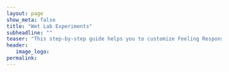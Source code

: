 ```yaml
---
layout: page
show_meta: false
title: "Wet Lab Experiments"
subheadline: ""
teaser: "This step-by-step guide helps you to customize Feeling Responsive to your needs."
header:
   image_logo: 
permalink: 
---
```

